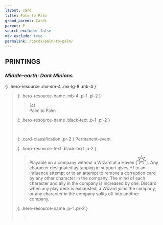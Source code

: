 ```yaml
---
layout: card
title: Palm to Palm
grand_parent: Cards
parent: P
search_exclude: false
nav_exclude: true
permalink: /cards/palm-to-palm/
---
```


## PRINTINGS


### _Middle-earth: Dark Minions_

{: .hero-resource .mx-sm-4 .mx-lg-8 .mb-4 }
> {: .hero-resource-name .mb-4 .p-1 .pl-2 }
> > <div class="card-mp">(4)</div>
> > <div class="card-name">Palm to Palm</div>
>
> {: .hero-resource-name .black-text .p-1 .pl-2 }
> > &nbsp;
>
> {: .card-classification .pr-2 }
> Permanent-event
>
> {: .hero-resource-text .black-text .p-2 }
> > Playable on a company without a Wizard at a Haven \[![](/assets/images/free-haven.svg)]. Any character designated as tapping in support gives +1 to an influence attempt or to an attempt to remove a corruption card by any other character in the company. The mind of each character and ally in the company is increased by one. Discard when any play deck is exhausted, a Wizard joins the company, or any character in the company splits off into another company. 
> 
> {: .hero-resource-name .p-1 .pr-2 }
> > <div class="card-shield"></div>
> > <div class="card-corruption">&nbsp;</div>
